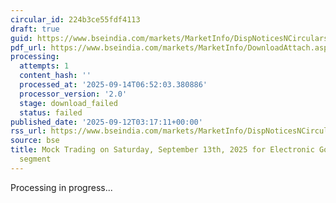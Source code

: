 ```yaml
---
circular_id: 224b3ce55fdf4113
draft: true
guid: https://www.bseindia.com/markets/MarketInfo/DispNoticesNCirculars.aspx?Noticeid={61D3A4E3-7714-4AE1-9592-53A756C079B6}&noticeno=20250912-3&dt=09/12/2025&icount=3&totcount=103&flag=0
pdf_url: https://www.bseindia.com/markets/MarketInfo/DownloadAttach.aspx?id=20250912-3&attachedId=
processing:
  attempts: 1
  content_hash: ''
  processed_at: '2025-09-14T06:52:03.380886'
  processor_version: '2.0'
  stage: download_failed
  status: failed
published_date: '2025-09-12T03:17:11+00:00'
rss_url: https://www.bseindia.com/markets/MarketInfo/DispNoticesNCirculars.aspx?Noticeid={61D3A4E3-7714-4AE1-9592-53A756C079B6}&noticeno=20250912-3&dt=09/12/2025&icount=3&totcount=103&flag=0
source: bse
title: Mock Trading on Saturday, September 13th, 2025 for Electronic Gold Receipts
  segment
---
```


Processing in progress...